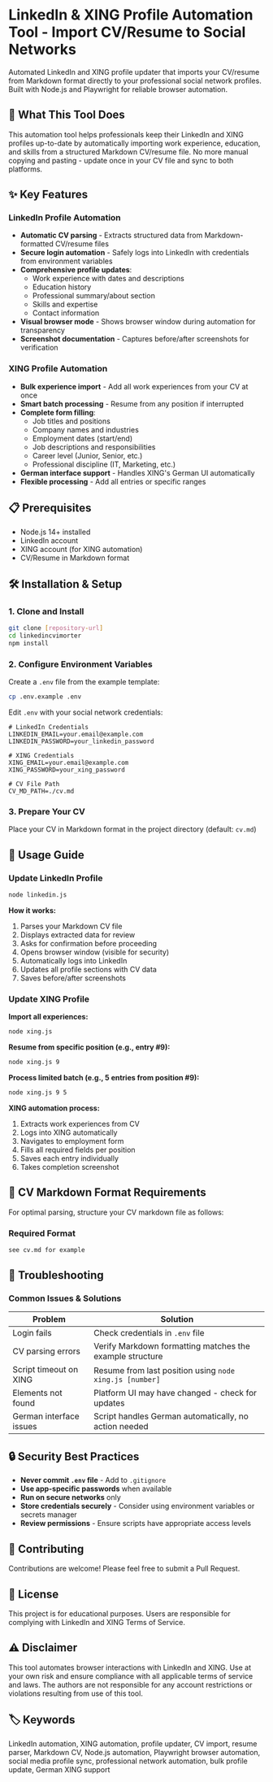 # LinkedIn & XING Profile Automation Tool - Import CV/Resume to Social Networks

Automated LinkedIn and XING profile updater that imports your CV/resume from Markdown format directly to your professional social network profiles. Built with Node.js and Playwright for reliable browser automation.

## 🚀 What This Tool Does

This automation tool helps professionals keep their LinkedIn and XING profiles up-to-date by automatically importing work experience, education, and skills from a structured Markdown CV/resume file. No more manual copying and pasting - update once in your CV file and sync to both platforms.

## ✨ Key Features

### LinkedIn Profile Automation
- **Automatic CV parsing** - Extracts structured data from Markdown-formatted CV/resume files
- **Secure login automation** - Safely logs into LinkedIn with credentials from environment variables
- **Comprehensive profile updates**:
  - Work experience with dates and descriptions
  - Education history
  - Professional summary/about section
  - Skills and expertise
  - Contact information
- **Visual browser mode** - Shows browser window during automation for transparency
- **Screenshot documentation** - Captures before/after screenshots for verification

### XING Profile Automation
- **Bulk experience import** - Add all work experiences from your CV at once
- **Smart batch processing** - Resume from any position if interrupted
- **Complete form filling**:
  - Job titles and positions
  - Company names and industries
  - Employment dates (start/end)
  - Job descriptions and responsibilities
  - Career level (Junior, Senior, etc.)
  - Professional discipline (IT, Marketing, etc.)
- **German interface support** - Handles XING's German UI automatically
- **Flexible processing** - Add all entries or specific ranges

## 📋 Prerequisites

- Node.js 14+ installed
- LinkedIn account
- XING account (for XING automation)
- CV/Resume in Markdown format

## 🛠️ Installation & Setup

### 1. Clone and Install
```bash
git clone [repository-url]
cd linkedincvimorter
npm install
```

### 2. Configure Environment Variables
Create a `.env` file from the example template:
```bash
cp .env.example .env
```

Edit `.env` with your social network credentials:
```env
# LinkedIn Credentials
LINKEDIN_EMAIL=your.email@example.com
LINKEDIN_PASSWORD=your_linkedin_password

# XING Credentials
XING_EMAIL=your.email@example.com
XING_PASSWORD=your_xing_password

# CV File Path
CV_MD_PATH=./cv.md
```

### 3. Prepare Your CV
Place your CV in Markdown format in the project directory (default: `cv.md`)

## 🎯 Usage Guide

### Update LinkedIn Profile
```bash
node linkedin.js
```

**How it works:**
1. Parses your Markdown CV file
2. Displays extracted data for review
3. Asks for confirmation before proceeding
4. Opens browser window (visible for security)
5. Automatically logs into LinkedIn
6. Updates all profile sections with CV data
7. Saves before/after screenshots

### Update XING Profile

**Import all experiences:**
```bash
node xing.js
```

**Resume from specific position (e.g., entry #9):**
```bash
node xing.js 9
```

**Process limited batch (e.g., 5 entries from position #9):**
```bash
node xing.js 9 5
```

**XING automation process:**
1. Extracts work experiences from CV
2. Logs into XING automatically
3. Navigates to employment form
4. Fills all required fields per position
5. Saves each entry individually
6. Takes completion screenshot

## 📖 CV Markdown Format Requirements

For optimal parsing, structure your CV markdown file as follows:

### Required Format
```markdown
see cv.md for example 
```

## 🔧 Troubleshooting

### Common Issues & Solutions

| Problem | Solution |
|---------|----------|
| Login fails | Check credentials in `.env` file |
| CV parsing errors | Verify Markdown formatting matches the example structure |
| Script timeout on XING | Resume from last position using `node xing.js [number]` |
| Elements not found | Platform UI may have changed - check for updates |
| German interface issues | Script handles German automatically, no action needed |

## 🔒 Security Best Practices

- **Never commit `.env` file** - Add to `.gitignore`
- **Use app-specific passwords** when available
- **Run on secure networks** only
- **Store credentials securely** - Consider using environment variables or secrets manager
- **Review permissions** - Ensure scripts have appropriate access levels

## 🤝 Contributing

Contributions are welcome! Please feel free to submit a Pull Request.

## 📝 License

This project is for educational purposes. Users are responsible for complying with LinkedIn and XING Terms of Service.

## ⚠️ Disclaimer

This tool automates browser interactions with LinkedIn and XING. Use at your own risk and ensure compliance with all applicable terms of service and laws. The authors are not responsible for any account restrictions or violations resulting from use of this tool.

## 🏷️ Keywords

LinkedIn automation, XING automation, profile updater, CV import, resume parser, Markdown CV, Node.js automation, Playwright browser automation, social media profile sync, professional network automation, bulk profile update, German XING support
